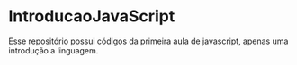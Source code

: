 # IntroducaoJavaScript
Esse repositório possui códigos da primeira aula de javascript, apenas uma introdução a linguagem.
